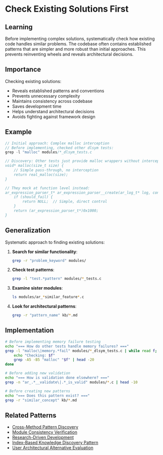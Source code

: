 # Check Existing Solutions First

## Learning
Before implementing complex solutions, systematically check how existing code handles similar problems. The codebase often contains established patterns that are simpler and more robust than initial approaches. This prevents reinventing wheels and reveals architectural decisions.

## Importance
Checking existing solutions:
- Reveals established patterns and conventions
- Prevents unnecessary complexity
- Maintains consistency across codebase
- Saves development time
- Helps understand architectural decisions
- Avoids fighting against framework design

## Example
```c
// Initial approach: Complex malloc interception
// Before implementing, checked other dlsym tests:
grep -l "malloc" modules/*_dlsym_tests.c

// Discovery: Other tests just provide malloc wrappers without interception
void* malloc(size_t size) {
    // Simple pass-through, no interception
    return real_malloc(size);
}

// They mock at function level instead:
ar_expression_parser_t* ar_expression_parser__create(ar_log_t* log, const char* expr) {
    if (should_fail) {
        return NULL;  // Simple, direct control
    }
    return (ar_expression_parser_t*)0x1000;
}
```

## Generalization
Systematic approach to finding existing solutions:

1. **Search for similar functionality**:
   ```bash
   grep -r "problem_keyword" modules/
   ```

2. **Check test patterns**:
   ```bash
   grep -l "test.*pattern" modules/*_tests.c
   ```

3. **Examine sister modules**:
   ```bash
   ls modules/ar_*similar_feature*.c
   ```

4. **Look for architectural patterns**:
   ```bash
   grep -r "pattern_name" kb/*.md
   ```

## Implementation
```bash
# Before implementing memory failure testing
echo "=== How do other tests handle memory failures? ==="
grep -l "malloc\|memory.*fail" modules/*_dlsym_tests.c | while read f; do
    echo "Checking: $f"
    grep -A5 -B5 "malloc" "$f" | head -20
done

# Before adding new validation
echo "=== How is validation done elsewhere? ==="
grep -n "ar_.*__validate\|.*_is_valid" modules/*.c | head -10

# Before creating new patterns
echo "=== Does this pattern exist? ==="
grep -r "similar_concept" kb/*.md
```

## Related Patterns
- [Cross-Method Pattern Discovery](cross-method-pattern-discovery.md)
- [Module Consistency Verification](module-consistency-verification.md)
- [Research-Driven Development](research-driven-development.md)
- [Index-Based Knowledge Discovery Pattern](index-based-knowledge-discovery-pattern.md)
- [User Architectural Alternative Evaluation](user-architectural-alternative-evaluation.md)